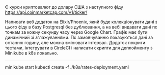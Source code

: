 Є курси криптовалют до долару CША з наступного фіду https://api.coinmarketcap.com/v1/ticker/


Написати веб додаток на Elixir/Phoenix, який буде колекціонувати дані з цього фіду в базу Postgresql без дублювання, а на вебі видавати дані по точкам за кожну секунду часу через Google Chart. Графік має бути динамічний зі зглажуваннями. По замовчуванню показуються дані за останню годину, але можна змінювати інтервал. Додаток покрити тестами, інтегрувати в CircleCI і написати скрипти для деплойменту з Minikube в k8s локально.

---
minikube start
kubectl create -f ./k8s/rates-deployment.yaml
